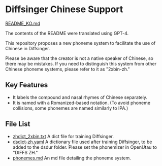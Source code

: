 # Diffsinger Chinese Support
[README_KO.md](/README_KO.md)

The contents of the README were translated using GPT-4.

This repository proposes a new phoneme system to facilitate the use of Chinese in Diffsinger.

Please be aware that the creator is not a native speaker of Chinese, so there may be mistakes. If you need to distinguish this system from other Chinese phoneme systems, please refer to it as "2xbin-zh."

## Key Features
* It labels the compound and nasal rhymes of Chinese separately.
* It is named with a Romanized-based notation.
  (To avoid phoneme collisions, some phonemes are named similarly to IPA.)

## File List
* [zhdict_2xbin.txt](/zhdict_2xbin.txt)
  A dict file for training Diffsinger.
* [dsdict-zh.yaml](/dsdict-zh.yaml)
  A dictionary file used after training Diffsinger, to be added to the dsdur folder.
  Please set the phonemizer in OpenUtau to "DIFFS ZH."
* [phonemes.md](/phonemes.md)
  An md file detailing the phoneme system.
